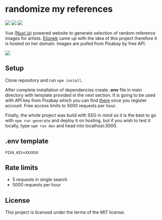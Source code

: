 # randomize my references
[![](https://img.shields.io/website?down_color=lightgrey&down_message=offline&up_color=green&up_message=online&url=https%3A%2F%2Frefs.eljonek.art)](https://refs.eljonek.art) ![](https://img.shields.io/github/package-json/v/makerasty/randomize-my-references) ![](https://img.shields.io/github/license/makerasty/randomize-my-references)

Vue ([Nuxt.js](https://github.com/nuxt/nuxt.js "Nuxt.js")) powered website to generate selection of random reference images for artists. [Eljonek](https://eljonek.art) came up with the idea of this project therefore it is hosted on her domain. Images are pulled from Pixabay by free API.

[![](https://refs.eljonek.art/screenshot.png)](https://refs.eljonek.art/)


## Setup
Clone repository and run `npm install`.

After complete installation of dependencies create **.env** file in main directory with template provided in the next section. It is going to be used with API key from Pixabay which you can find [there](https://pixabay.com/api/docs/ "there") once you register account. Free access limits to 5000 requests per hour.

Finally, the whole project was build with SSG in mind so it is the best to go with `npm run generate` and deploy it on hosting, but if you wish to test it locally, type `npm run dev` and head into localhost:3000.

## .env template
```
PIXA_KEY=XXXXXX
```

## Rate limits
* 5 requests in single search
* 5000 requests per hour

## License
This project is licensed under the terms of the MIT license.
